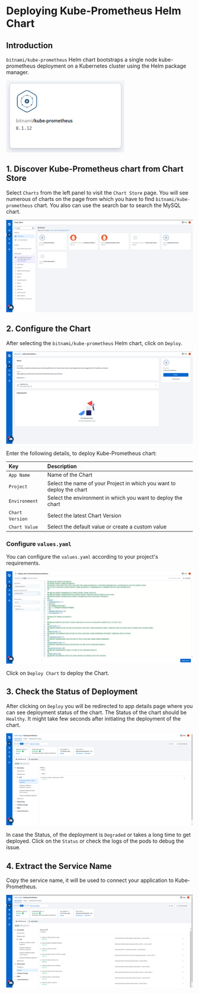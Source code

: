# Deploying Kube-Prometheus Helm Chart

## Introduction

`bitnami/kube-prometheus` Helm chart bootstraps a single node kube-prometheus deployment on a Kubernetes cluster using the Helm package manager.

![](../../../images/deploy-chart/examples/kube-prometheus/kube-prometheus.png)

## 1. Discover Kube-Prometheus chart from Chart Store

Select `Charts` from the left panel to visit the `Chart Store` page. You will see numerous of charts on the page from which you have to find `bitnami/kube-prometheus` chart. You also can use the search bar to search the MySQL chart.

![](../../../images/deploy-chart/examples/kube-prometheus/kube-prometheussearch.png)

## 2. Configure the Chart

After selecting the `bitnami/kube-prometheus` Helm chart, click on `Deploy`.

![](../../../images/deploy-chart/examples/kube-prometheus/kube-prometheusdeploy.png)

Enter the following details, to deploy Kube-Prometheus chart:

| Key | Description |
| :--- | :--- |
| `App Name` | Name of the Chart |
| `Project` | Select the name of your Project in which you want to deploy the chart |
| `Environment` | Select the environment in which you want to deploy the chart |
| `Chart Version` | Select the latest Chart Version |
| `Chart Value` | Select the default value or create a custom value |


### Configure `values.yaml`

You can configure the `values.yaml` according to your project's requirements.

![](../../../images/deploy-chart/examples/kube-prometheus/kube-prometheusyaml.png)


Click on `Deploy Chart` to deploy the Chart.

## 3. Check the Status of Deployment

After clicking on `Deploy` you will be redirected to app details page where you can see deployment status of the chart. The Status of the chart should be `Healthy`. It might take few seconds after initiating the deployment of the chart.

![](../../../images/deploy-chart/examples/kube-prometheus/kube-prometheusdeployed.png)

In case the Status, of the deployment is `Degraded` or takes a long time to get deployed.
Click on the `Status` or check the logs of the pods to debug the issue.

## 4. Extract the Service Name

Copy the service name, it will be used to connect your application to Kube-Prometheus.

![](../../../images/deploy-chart/examples/kube-prometheus/kube-prometheusservice.png)

